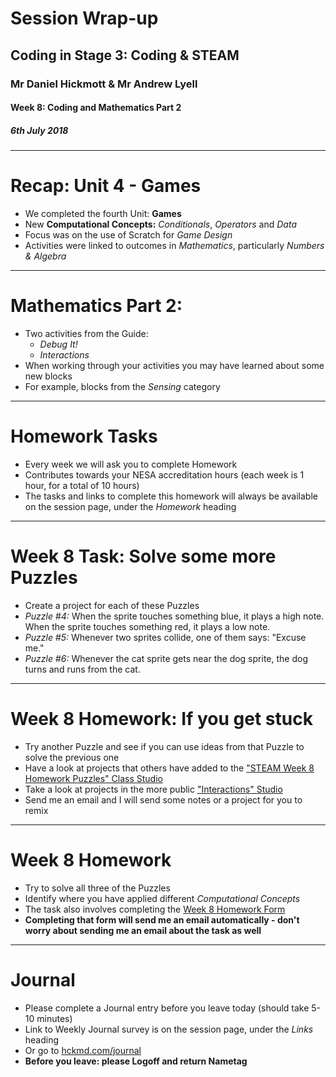 # Session Wrap-up

## Coding in Stage 3: Coding & STEAM

### Mr Daniel Hickmott & Mr Andrew Lyell

#### Week 8: Coding and Mathematics Part 2

##### 6th July 2018

---

# Recap: Unit 4 - Games

- We completed the fourth Unit: **Games**
- New **Computational Concepts:** *Conditionals*, *Operators* and *Data*
- Focus was on the use of Scratch for *Game Design*
- Activities were linked to outcomes in *Mathematics*, particularly *Numbers & Algebra*

---

# Mathematics Part 2:

- Two activities from the Guide:
    - *Debug It!*
    - *Interactions*
- When working through your activities you may have learned about some new blocks
- For example, blocks from the *Sensing* category

---

# Homework Tasks

- Every week we will ask you to complete Homework
- Contributes towards your NESA accreditation hours (each week is 1 hour, for a total of 10 hours)
- The tasks and links to complete this homework will always be available on the session page, under the *Homework* heading 	

---

# Week 8 Task: Solve some more Puzzles

- Create a project for each of these Puzzles
- *Puzzle #4:* When the sprite touches something blue, it plays a high note. When the sprite touches something red, it plays a low note.
- *Puzzle #5:* Whenever two sprites collide, one of them says: "Excuse me."
- *Puzzle #6:* Whenever the cat sprite gets near the dog sprite, the dog turns and runs from the cat.  

---

# Week 8 Homework: If you get stuck

- Try another Puzzle and see if you can use ideas from that Puzzle to solve the previous one
- Have a look at projects that others have added to the ["STEAM Week 8 Homework Puzzles" Class Studio](https://scratch.mit.edu/studios/5218610/)
- Take a look at projects in the more public ["Interactions" Studio](https://scratch.mit.edu/studios/487213/)
- Send me an email and I will send some notes or a project for you to remix

---

# Week 8 Homework

- Try to solve all three of the Puzzles
- Identify where you have applied different *Computational Concepts*
- The task also involves completing the [Week 8 Homework Form](https://goo.gl/forms/1oqtEw7rpgih5xQj1)
- **Completing that form will send me an email automatically - don't worry about sending me an email about the task as well**

---

# Journal

- Please complete a Journal entry before you leave today (should take 5-10 minutes)
- Link to Weekly Journal survey is on the session page, under the *Links* heading
- Or go to [hckmd.com/journal](hckmd.com/journal)
- **Before you leave: please Logoff and return Nametag**

